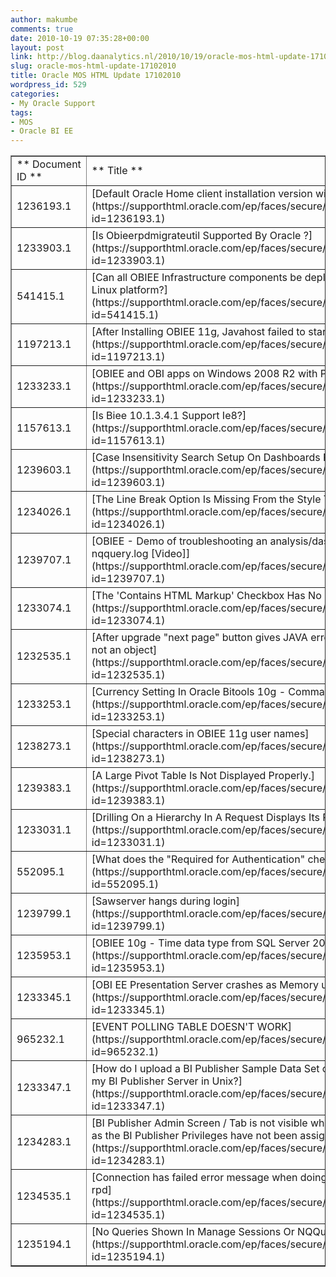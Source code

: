```yaml
---
author: makumbe
comments: true
date: 2010-10-19 07:35:28+00:00
layout: post
link: http://blog.daanalytics.nl/2010/10/19/oracle-mos-html-update-17102010/
slug: oracle-mos-html-update-17102010
title: Oracle MOS HTML Update 17102010
wordpress_id: 529
categories:
- My Oracle Support
tags:
- MOS
- Oracle BI EE
---
```



<table cellpadding="0" cellspacing="3" border="1" width="100%" >
<tbody >
<tr >

<td >** Document ID **
</td>

<td >** Title **
</td>

<td >** Doc Type **
</td>

<td >** Modified Date **
</td>
</tr>
<tr >

<td >1236193.1
</td>

<td >[Default Oracle Home client installation version with OBIEE 11G](https://supporthtml.oracle.com/ep/faces/secure/km/DocumentDisplay.jspx?id=1236193.1)
</td>

<td >HOWTO
</td>

<td >13-OCT-10
</td>
</tr>
<tr >

<td >1233903.1
</td>

<td >[Is Obieerpdmigrateutil Supported By Oracle ?](https://supporthtml.oracle.com/ep/faces/secure/km/DocumentDisplay.jspx?id=1233903.1)
</td>

<td >HOWTO
</td>

<td >12-OCT-10
</td>
</tr>
<tr >

<td >541415.1
</td>

<td >[Can all OBIEE Infrastructure components be deployed exclusively on a Linux platform?](https://supporthtml.oracle.com/ep/faces/secure/km/DocumentDisplay.jspx?id=541415.1)
</td>

<td >PROBLEM
</td>

<td >13-OCT-10
</td>
</tr>
<tr >

<td >1197213.1
</td>

<td >[After Installing OBIEE 11g, Javahost failed to start](https://supporthtml.oracle.com/ep/faces/secure/km/DocumentDisplay.jspx?id=1197213.1)
</td>

<td >HOWTO
</td>

<td >11-OCT-10
</td>
</tr>
<tr >

<td >1233233.1
</td>

<td >[OBIEE and OBI apps on Windows 2008 R2 with Processor Intel Xeon](https://supporthtml.oracle.com/ep/faces/secure/km/DocumentDisplay.jspx?id=1233233.1)
</td>

<td >HOWTO
</td>

<td >11-OCT-10
</td>
</tr>
<tr >

<td >1157613.1
</td>

<td >[Is Biee 10.1.3.4.1 Support Ie8?](https://supporthtml.oracle.com/ep/faces/secure/km/DocumentDisplay.jspx?id=1157613.1)
</td>

<td >HOWTO
</td>

<td >11-OCT-10
</td>
</tr>
<tr >

<td >1239603.1
</td>

<td >[Case Insensitivity Search Setup On Dashboards Prompts.](https://supporthtml.oracle.com/ep/faces/secure/km/DocumentDisplay.jspx?id=1239603.1)
</td>

<td >HOWTO
</td>

<td >15-OCT-10
</td>
</tr>
<tr >

<td >1234026.1
</td>

<td >[The Line Break Option Is Missing From the Style Tab](https://supporthtml.oracle.com/ep/faces/secure/km/DocumentDisplay.jspx?id=1234026.1)
</td>

<td >PROBLEM
</td>

<td >12-OCT-10
</td>
</tr>
<tr >

<td >1239707.1
</td>

<td >[OBIEE - Demo of troubleshooting an analysis/dashboard error using the nqquery.log [Video]](https://supporthtml.oracle.com/ep/faces/secure/km/DocumentDisplay.jspx?id=1239707.1)
</td>

<td >TROUBLESHOOTING
</td>

<td >15-OCT-10
</td>
</tr>
<tr >

<td >1233074.1
</td>

<td >[The 'Contains HTML Markup' Checkbox Has No Effect In A Narrative View](https://supporthtml.oracle.com/ep/faces/secure/km/DocumentDisplay.jspx?id=1233074.1)
</td>

<td >PROBLEM
</td>

<td >11-OCT-10
</td>
</tr>
<tr >

<td >1232535.1
</td>

<td >[After upgrade "next page" button gives JAVA error - 'reportNode' is null or not an object](https://supporthtml.oracle.com/ep/faces/secure/km/DocumentDisplay.jspx?id=1232535.1)
</td>

<td >PROBLEM
</td>

<td >11-OCT-10
</td>
</tr>
<tr >

<td >1233253.1
</td>

<td >[Currency Setting In Oracle Bitools 10g - Comma Instead Of Period Error](https://supporthtml.oracle.com/ep/faces/secure/km/DocumentDisplay.jspx?id=1233253.1)
</td>

<td >HOWTO
</td>

<td >11-OCT-10
</td>
</tr>
<tr >

<td >1238273.1
</td>

<td >[Special characters in OBIEE 11g user names](https://supporthtml.oracle.com/ep/faces/secure/km/DocumentDisplay.jspx?id=1238273.1)
</td>

<td >HOWTO
</td>

<td >14-OCT-10
</td>
</tr>
<tr >

<td >1239383.1
</td>

<td >[A Large Pivot Table Is Not Displayed Properly.](https://supporthtml.oracle.com/ep/faces/secure/km/DocumentDisplay.jspx?id=1239383.1)
</td>

<td >PROBLEM
</td>

<td >15-OCT-10
</td>
</tr>
<tr >

<td >1233031.1
</td>

<td >[Drilling On a Hierarchy In A Request Displays Its Previous Levels.](https://supporthtml.oracle.com/ep/faces/secure/km/DocumentDisplay.jspx?id=1233031.1)
</td>

<td >PROBLEM
</td>

<td >11-OCT-10
</td>
</tr>
<tr >

<td >552095.1
</td>

<td >[What does the "Required for Authentication" checkbox do for Init Blocks](https://supporthtml.oracle.com/ep/faces/secure/km/DocumentDisplay.jspx?id=552095.1)
</td>

<td >HOWTO
</td>

<td >14-OCT-10
</td>
</tr>
<tr >

<td >1239799.1
</td>

<td >[Sawserver hangs during login](https://supporthtml.oracle.com/ep/faces/secure/km/DocumentDisplay.jspx?id=1239799.1)
</td>

<td >HOWTO
</td>

<td >15-OCT-10
</td>
</tr>
<tr >

<td >1235953.1
</td>

<td >[OBIEE 10g - Time data type from SQL Server 2008 not working](https://supporthtml.oracle.com/ep/faces/secure/km/DocumentDisplay.jspx?id=1235953.1)
</td>

<td >HOWTO
</td>

<td >13-OCT-10
</td>
</tr>
<tr >

<td >1233345.1
</td>

<td >[OBI EE Presentation Server crashes as Memory usage increases over time](https://supporthtml.oracle.com/ep/faces/secure/km/DocumentDisplay.jspx?id=1233345.1)
</td>

<td >PROBLEM
</td>

<td >11-OCT-10
</td>
</tr>
<tr >

<td >965232.1
</td>

<td >[EVENT POLLING TABLE DOESN'T WORK](https://supporthtml.oracle.com/ep/faces/secure/km/DocumentDisplay.jspx?id=965232.1)
</td>

<td >HOWTO
</td>

<td >11-OCT-10
</td>
</tr>
<tr >

<td >1233347.1
</td>

<td >[How do I upload a BI Publisher Sample Data Set on a Window machine to my BI Publisher Server in Unix?](https://supporthtml.oracle.com/ep/faces/secure/km/DocumentDisplay.jspx?id=1233347.1)
</td>

<td >HOWTO
</td>

<td >11-OCT-10
</td>
</tr>
<tr >

<td >1234283.1
</td>

<td >[BI Publisher Admin Screen / Tab is not visible when logging in from OBI EE as the BI Publisher Privileges have not been assigned](https://supporthtml.oracle.com/ep/faces/secure/km/DocumentDisplay.jspx?id=1234283.1)
</td>

<td >PROBLEM
</td>

<td >12-OCT-10
</td>
</tr>
<tr >

<td >1234535.1
</td>

<td >[Connection has failed error message when doing view data in OBIEE 11g rpd](https://supporthtml.oracle.com/ep/faces/secure/km/DocumentDisplay.jspx?id=1234535.1)
</td>

<td >PROBLEM
</td>

<td >12-OCT-10
</td>
</tr>
<tr >

<td >1235194.1
</td>

<td >[No Queries Shown In Manage Sessions Or NQQuery.log File](https://supporthtml.oracle.com/ep/faces/secure/km/DocumentDisplay.jspx?id=1235194.1)
</td>

<td > 
</td>

<td > 
</td>
</tr>
</tbody>
</table>

